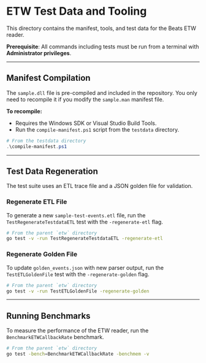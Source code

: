 # ETW Test Data and Tooling

This directory contains the manifest, tools, and test data for the Beats ETW reader.

**Prerequisite**: All commands including tests must be run from a terminal with **Administrator privileges**.

-----

## Manifest Compilation

The `sample.dll` file is pre-compiled and included in the repository. You only need to recompile it if you modify the `sample.man` manifest file.

**To recompile:**

  * Requires the Windows SDK or Visual Studio Build Tools.
  * Run the `compile-manifest.ps1` script from the `testdata` directory.

```powershell
# From the testdata directory
.\compile-manifest.ps1
```

-----

## Test Data Regeneration

The test suite uses an ETL trace file and a JSON golden file for validation.

### Regenerate ETL File

To generate a new `sample-test-events.etl` file, run the `TestRegenerateTestdataETL` test with the `-regenerate-etl` flag.

```bash
# From the parent `etw` directory
go test -v -run TestRegenerateTestdataETL -regenerate-etl
```

### Regenerate Golden File

To update `golden_events.json` with new parser output, run the `TestETLGoldenFile` test with the `-regenerate-golden` flag.

```bash
# From the parent `etw` directory
go test -v -run TestETLGoldenFile -regenerate-golden
```

-----

## Running Benchmarks

To measure the performance of the ETW reader, run the `BenchmarkETWCallbackRate` benchmark.

```bash
# From the parent `etw` directory
go test -bench=BenchmarkETWCallbackRate -benchmem -v
```